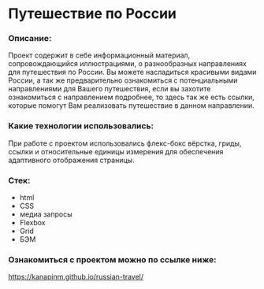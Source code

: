 # Путешествие по России

### Описание:
Проект содержит в себе информационный материал, сопровождающийся иллюстрациями, о разнообразных направлениях для путешествия по России. Вы можете насладиться красивыми видами России, а так же предварительно ознакомиться с потенциальными направлениями для Вашего путешествия, если вы захотите ознакомиться с направлением подробнее, то здесь так же есть ссылки, которые помогут Вам реализовать путешествие в данном направлении.

### Какие технологии использовались: 
При  работе с проектом использовались флекс-бокс вёрстка, гриды, ссылки и относительные единицы измерения для обеспечения адаптивного отображения страницы.

### Cтек:
- html
- CSS
- медиа запросы
- Flexbox
- Grid
- БЭМ

### Ознакомиться с проектом можно по ссылке ниже: 
https://kanapinm.github.io/russian-travel/